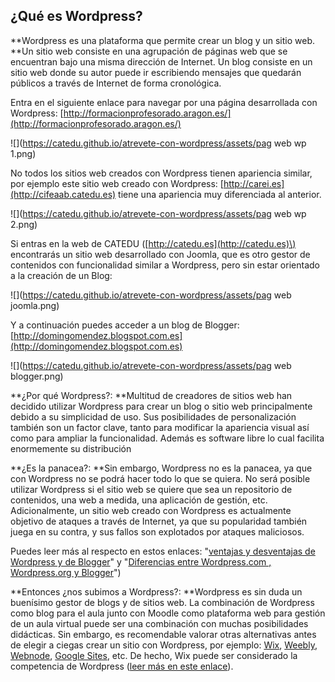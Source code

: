 ## ¿Qué es Wordpress?

**Wordpress es una plataforma que permite crear un blog y un sitio web. **Un sitio web consiste en una agrupación de páginas web que se encuentran bajo una misma dirección de Internet. Un blog consiste en un sitio web donde su autor puede ir escribiendo mensajes que quedarán públicos a través de Internet de forma cronológica.

Entra en el siguiente enlace para navegar por una página desarrollada con Wordpress: [http://formacionprofesorado.aragon.es/](http://formacionprofesorado.aragon.es/)

![](https://catedu.github.io/atrevete-con-wordpress/assets/pag web wp 1.png)

No todos los sitios web creados con Wordpress tienen apariencia similar, por ejemplo este sitio web creado con Wordpress: [http://carei.es](http://cifeaab.catedu.es) tiene una apariencia muy diferenciada al anterior.

![](https://catedu.github.io/atrevete-con-wordpress/assets/pag web wp 2.png)

Si entras en la web de CATEDU \([http://catedu.es](http://catedu.es)\) encontrarás un sitio web desarrollado con Joomla, que es otro gestor de contenidos con funcionalidad similar a Wordpress, pero sin estar orientado a la creación de un Blog:

![](https://catedu.github.io/atrevete-con-wordpress/assets/pag web joomla.png)

Y a continuación puedes acceder a un blog de Blogger: [http://domingomendez.blogspot.com.es](http://domingomendez.blogspot.com.es)

![](https://catedu.github.io/atrevete-con-wordpress/assets/pag web blogger.png)

**¿Por qué Wordpress?: **Multitud de creadores de sitios web han decidido utilizar Wordpress para crear un blog o sitio web principalmente debido a su simplicidad de uso. Sus posibilidades de personalización también son un factor clave, tanto para modificar la apariencia visual así como para ampliar la funcionalidad. Además es software libre lo cual facilita enormemente su distribución

**¿Es la panacea?: **Sin embargo, Wordpress no es la panacea, ya que con Wordpress no se podrá hacer todo lo que se quiera. No será posible utilizar Wordpress si el sitio web se quiere que sea un repositorio de contenidos, una web a medida, una aplicación de gestión, etc. Adicionalmente, un sitio web creado con Wordpress es actualmente objetivo de ataques a través de Internet, ya que su popularidad también juega en su contra, y sus fallos son explotados por ataques maliciosos.

Puedes leer más al respecto en estos enlaces: "[ventajas y desventajas de Wordpress y de Blogger](http://www.marketingguerrilla.es/wordpress-blog-o-blogger-por-que-tarde-o-temprano-tendras-que-pasarte/#)" y "[Diferencias entre Wordpress.com , Wordpress.org y Blogger](https://www.ciudadano2cero.com/diferencias-wordpress-blogger/)"\)

**Entonces ¿nos subimos a Wordpress?: **Wordpress es sin duda un buenísimo gestor de blogs y de sitios web. La combinación de Wordpress como blog para el aula junto con Moodle como plataforma web para gestión de un aula virtual puede ser una combinación con muchas posibilidades didácticas. Sin embargo, es recomendable valorar otras alternativas antes de elegir a ciegas crear un sitio con Wordpress, por ejemplo: [Wix](https://es.wix.com/), [Weebly](https://www.weebly.com/es), [Webnode](https://www.webnode.es/), [Google Sites](https://gsuite.google.com/intl/es/products/sites/), etc. De hecho, Wix puede ser considerado la competencia de Wordpress \([leer más en este enlace](https://ayudawp.com/la-competencia-de-wordpress-es-wix-no-joomla-o-drupal/)\).

